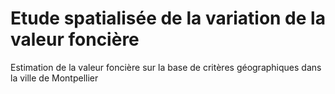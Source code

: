 # Etude spatialisée de la variation de la valeur foncière
Estimation de la valeur foncière sur la base de critères géographiques dans la ville de Montpellier
